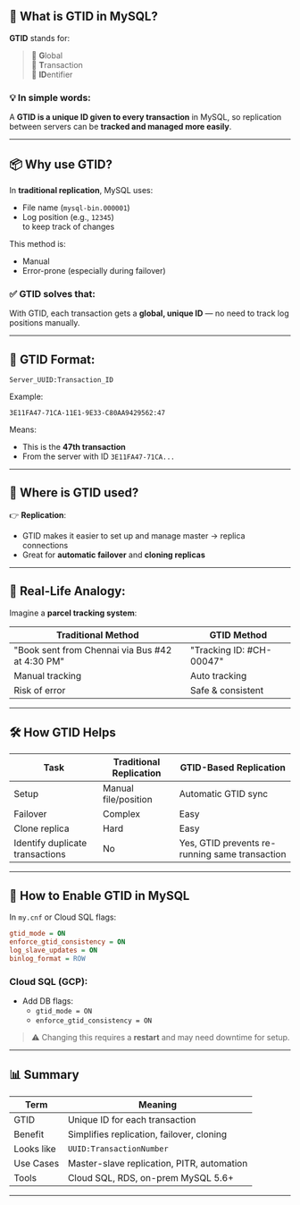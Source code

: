 

## 🧾 What is GTID in MySQL?

**GTID** stands for:

> 🔹 **G**lobal  
> 🔹 **T**ransaction  
> 🔹 **ID**entifier

### 💡 In simple words:
A **GTID is a unique ID given to every transaction** in MySQL, so replication between servers can be **tracked and managed more easily**.

---

## 📦 Why use GTID?

In **traditional replication**, MySQL uses:
- File name (`mysql-bin.000001`)
- Log position (e.g., `12345`)  
to keep track of changes

This method is:
- Manual
- Error-prone (especially during failover)

### ✅ GTID solves that:
With GTID, each transaction gets a **global, unique ID** — no need to track log positions manually.

---

## 🔑 GTID Format:

```
Server_UUID:Transaction_ID
```

Example:
```
3E11FA47-71CA-11E1-9E33-C80AA9429562:47
```

Means:
- This is the **47th transaction**
- From the server with ID `3E11FA47-71CA...`

---

## 🔁 Where is GTID used?

👉 **Replication**:
- GTID makes it easier to set up and manage master → replica connections
- Great for **automatic failover** and **cloning replicas**

---

## 🧠 Real-Life Analogy:

Imagine a **parcel tracking system**:

| Traditional Method | GTID Method |
|--------------------|-------------|
| "Book sent from Chennai via Bus #42 at 4:30 PM" | "Tracking ID: #CH-00047" |
| Manual tracking | Auto tracking |
| Risk of error | Safe & consistent |

---

## 🛠️ How GTID Helps

| Task | Traditional Replication | GTID-Based Replication |
|------|-------------------------|-------------------------|
| Setup | Manual file/position | Automatic GTID sync |
| Failover | Complex | Easy |
| Clone replica | Hard | Easy |
| Identify duplicate transactions | No | Yes, GTID prevents re-running same transaction |

---

## 🧪 How to Enable GTID in MySQL

In `my.cnf` or Cloud SQL flags:

```ini
gtid_mode = ON
enforce_gtid_consistency = ON
log_slave_updates = ON
binlog_format = ROW
```

### Cloud SQL (GCP):
- Add DB flags:
  - `gtid_mode = ON`
  - `enforce_gtid_consistency = ON`

> ⚠️ Changing this requires a **restart** and may need downtime for setup.

---

## 📊 Summary

| Term | Meaning |
|------|---------|
| GTID | Unique ID for each transaction |
| Benefit | Simplifies replication, failover, cloning |
| Looks like | `UUID:TransactionNumber` |
| Use Cases | Master-slave replication, PITR, automation |
| Tools | Cloud SQL, RDS, on-prem MySQL 5.6+ |

---

